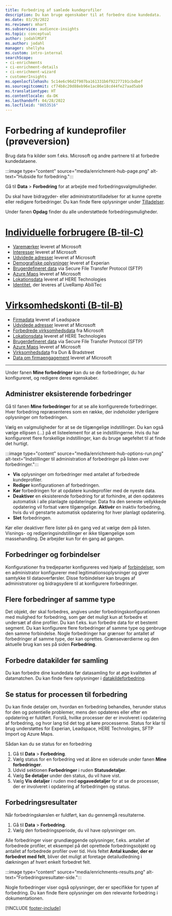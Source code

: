 ```yaml
---
title: Forbedring af samlede kundeprofiler
description: Du kan bruge egenskaber til at forbedre dine kundedata.
ms.date: 03/29/2022
ms.reviewer: mhart
ms.subservice: audience-insights
ms.topic: conceptual
author: jodahlMSFT
ms.author: jodahl
manager: shellyha
ms.custom: intro-internal
searchScope:
- ci-enrichments
- ci-enrichment-details
- ci-enrichment-wizard
- customerInsights
ms.openlocfilehash: 5c14e6c96d2f907ba161331b6f92277191cbdbef
ms.sourcegitcommit: cf74b8c20d88eb96e1ac86e18cd44fe27aad5ab9
ms.translationtype: HT
ms.contentlocale: da-DK
ms.lasthandoff: 04/28/2022
ms.locfileid: "8653516"
---
```

# <a name="enrichment-for-customer-profiles-preview"></a>Forbedring af kundeprofiler (prøveversion)

Brug data fra kilder som f.eks. Microsoft og andre partnere til at forbedre kundedataene.

:::image type="content" source="media/enrichment-hub-page.png" alt-text="Hubside for forbedring.":::

Gå til **Data** > **Forbedring** for at arbejde med forbedringsvalgmuligheder.  

Du skal have bidragyder- eller administratortilladelser for at kunne oprette eller redigere forbedringer. Du kan finde flere oplysninger under [Tilladelser](permissions.md).

Under fanen **Opdag** finder du alle understøttede forbedringsmuligheder.

# <a name="individual-consumers-b-to-c"></a>[Individuelle forbrugere (B-til-C)](#tab/b2c)

- [Varemærker](enrichment-microsoft.md) leveret af Microsoft
- [Interesser](enrichment-microsoft.md) leveret af Microsoft
- [Udvidede adresser](enrichment-enhanced-addresses.md) leveret af Microsoft 
- [Demografiske oplysninger](enrichment-experian.md) leveret af Experian
- [Brugerdefineret data](enrichment-SFTP-custom-import.md) via Secure File Transfer Protocol (SFTP) 
- [Azure Maps](enrichment-azure-maps.md) leveret af Microsoft
- [Lokationsdata](enrichment-here.md) leveret af HERE Technologies 
- [Identitet](enrichment-liveramp.md), der leveres af LiveRamp AbiliTec

# <a name="business-accounts-b-to-b"></a>[Virksomhedskonti (B-til-B)](#tab/b2b)

- [Firmadata](enrichment-leadspace.md) leveret af Leadspace
- [Udvidede adresser](enrichment-enhanced-addresses.md) leveret af Microsoft 
- [Forbedrede virksomhedsdata](enrichment-enhanced-company-data.md) fra Microsoft
- [Lokationsdata](enrichment-here.md) leveret af HERE Technologies 
- [Brugerdefineret data](enrichment-SFTP-custom-import.md) via Secure File Transfer Protocol (SFTP) 
- [Azure Maps](enrichment-azure-maps.md) leveret af Microsoft
- [Virksomhedsdata](enrichment-dnb.md) fra Dun & Bradstreet
- [Data om firmaengagement](enrichment-office.md) leveret af Microsoft

---

Under fanen **Mine forbedringer** kan du se de forbedringer, du har konfigureret, og redigere deres egenskaber.

## <a name="manage-existing-enrichments"></a>Administrer eksisterende forbedringer

Gå til fanen **Mine forbedringer** for at se alle konfigurerede forbedringer. Hver forbedring repræsenteres som en række, der indeholder yderligere oplysninger om forbedringen.

Vælg en valgmuligheder for at se de tilgængelige indstillinger. Du kan også vælge ellipsen (...) på et listeelement for at se indstillingerne. Hvis du har konfigureret flere forskellige indstillinger, kan du bruge søgefeltet til at finde det hurtigt.

:::image type="content" source="media/enrichment-hub-options-run.png" alt-text="Indstillinger til administration af forbedringer på listen over forbedringer.":::

- **Vis** oplysninger om forbedringer med antallet af forbedrede kundeprofiler.
- **Rediger** konfigurationen af forbedringen.
- **Kør** forbedringen for at opdatere kundeprofiler med de nyeste data.
- **Deaktiver** en eksisterende forbedring for at forhindre, at den opdateres automatisk i alle planlagte opdateringer. Data fra den seneste vellykkede opdatering vil fortsat være tilgængelige. **Aktivér** en inaktiv forbedring, hvis du vil genstarte automatisk opdatering for hver planlagt opdatering.
- **Slet** forbedringen.

Kør eller deaktiver flere lister på én gang ved at vælge dem på listen. Visnings- og redigeringsindstillinger er ikke tilgængelige som massehandling. De arbejder kun for én gang ad gangen.

## <a name="enrichments-and-connections"></a>Forbedringer og forbindelser

Konfigurationer fra tredjeparter konfigureres ved hjælp af [forbindelser](connections.md), som en administrator konfigurerer med legitimationsoplysninger og giver samtykke til dataoverførsler. Disse forbindelser kan bruges af administratorer og bidragsydere til at konfigurere forbedringer.  

## <a name="multiple-enrichments-of-the-same-type"></a>Flere forbedringer af samme type

Det objekt, der skal forbedres, angives under forbedringskonfigurationen med mulighed for forbedring, som gør det muligt kun at forbedre et undersæt af dine profiler. Du kan f.eks. kun forbedre data for et bestemt segment. Du kan konfigurere flere forbedringer af samme type og genbruge den samme forbindelse. Nogle forbedringer har grænser for antallet af forbedringer af samme type, der kan oprettes. Grænseværdierne og den aktuelle brug kan ses på siden **Forbedring**.

## <a name="enrich-data-sources-before-unification"></a>Forbedre datakilder før samling

Du kan forbedre dine kundedata før datasamling for at øge kvaliteten af datamatchen. Du kan finde flere oplysninger i [datakildeforbedring](data-sources-enrichment.md).

## <a name="see-the-progress-of-the-enrichment-process"></a>Se status for processen til forbedring

Du kan finde detaljer om, hvordan en forbedring behandles, herunder status for den og potentielle problemer, mens den opdateres eller efter en opdatering er fuldført. Forstå, hvilke processer der er involveret i opdatering af forbedring, og hvor lang tid det tog at køre processerne. Status for klar til brug understøttes for Experian, Leadspace, HERE Technologies, SFTP Import og Azure Maps.

Sådan kan du se status for en forbedring

1. Gå til **Data** > **Forbedring**. 
1. Vælg status for en forbedring ved at åbne en siderude under fanen **Mine forbedringer**. 
1. Udvid sektionen **Forbedringer** i ruden **Statusdetaljer**. 
1. Vælg **Se detaljer** under den status, du vil have vist. 
1. Vælg **Vis detaljer** i ruden med **opgavedetaljer** for at se de processer, der er involveret i opdatering af forbedringen og status. 

## <a name="enrichment-results"></a>Forbedringsresultater

Når forbedringskørslen er fuldført, kan du gennemgå resultaterne.

1. Gå til **Data** > **Forbedring**. 
1. Vælg den forbedringsperiode, du vil have oplysninger om.

Alle forbedringer viser grundlæggende oplysninger, f.eks. antallet af forbedrede profiler, et eksempel på det oprettede forbedringsobjekt og antallet af forbedrede profiler over tid. Hvis feltet **Antal kunder, der er forbedret med felt**, bliver det muligt at foretage detailudledning i dækningen af hvert enkelt forbedret felt.

:::image type="content" source="media/enrichments-results.png" alt-text="Forbedringsresultater-side.":::

Nogle forbedringer viser også oplysninger, der er specifikke for typen af forbedring. Du kan finde flere oplysninger om den relevante forbedring i dokumentationen.


[!INCLUDE [footer-include](includes/footer-banner.md)]
